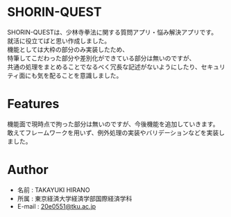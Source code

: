 # SHORIN-QUEST
SHORIN-QUESTは、少林寺拳法に関する質問アプリ・悩み解決アプリです。<br>
就活に役立てばと思い作成しました。<br>
機能としては大枠の部分のみ実装したため、<br>
特筆してこだわった部分や差別化ができている部分は無いのですが、<br>
共通の処理をまとめることでなるべく冗長な記述がないようにしたり、セキュリティ面にも気を配ることを意識しました。

# Features
機能面で現時点で拘った部分は無いのですが、今後機能を追加していきます。<br>
敢えてフレームワークを用いず、例外処理の実装やバリデーションなどを実装しました。<br>

# Author
* 名前 : TAKAYUKI HIRANO
* 所属 : 東京経済大学経済学部国際経済学科
* E-mail : 20e0551@tku.ac.jp
